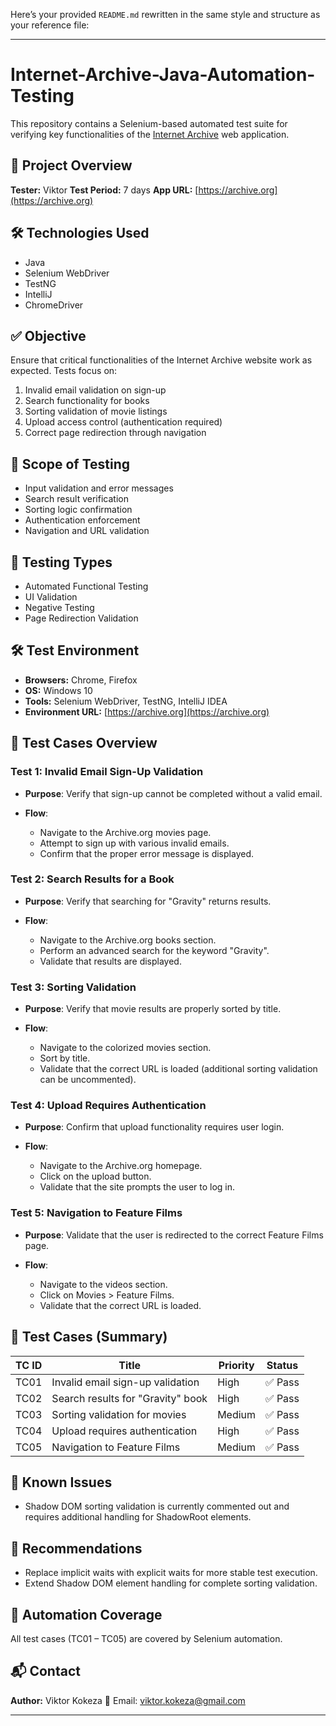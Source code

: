 Here’s your provided `README.md` rewritten in the same style and structure as your reference file:

---

# Internet-Archive-Java-Automation-Testing

This repository contains a Selenium-based automated test suite for verifying key functionalities of the [Internet Archive](https://archive.org) web application.

## 📌 Project Overview

**Tester:** Viktor
**Test Period:** 7 days
**App URL:** [https://archive.org](https://archive.org)

## 🛠️ Technologies Used

* Java
* Selenium WebDriver
* TestNG
* IntelliJ
* ChromeDriver

## ✅ Objective

Ensure that critical functionalities of the Internet Archive website work as expected. Tests focus on:

1. Invalid email validation on sign-up
2. Search functionality for books
3. Sorting validation of movie listings
4. Upload access control (authentication required)
5. Correct page redirection through navigation

## 🔬 Scope of Testing

* Input validation and error messages
* Search result verification
* Sorting logic confirmation
* Authentication enforcement
* Navigation and URL validation

## 🧪 Testing Types

* Automated Functional Testing
* UI Validation
* Negative Testing
* Page Redirection Validation

## 🛠️ Test Environment

* **Browsers:** Chrome, Firefox
* **OS:** Windows 10
* **Tools:** Selenium WebDriver, TestNG, IntelliJ IDEA
* **Environment URL:** [https://archive.org](https://archive.org)

## 📄 Test Cases Overview

### Test 1: Invalid Email Sign-Up Validation

* **Purpose**: Verify that sign-up cannot be completed without a valid email.
* **Flow**:

  * Navigate to the Archive.org movies page.
  * Attempt to sign up with various invalid emails.
  * Confirm that the proper error message is displayed.

### Test 2: Search Results for a Book

* **Purpose**: Verify that searching for "Gravity" returns results.
* **Flow**:

  * Navigate to the Archive.org books section.
  * Perform an advanced search for the keyword "Gravity".
  * Validate that results are displayed.

### Test 3: Sorting Validation

* **Purpose**: Verify that movie results are properly sorted by title.
* **Flow**:

  * Navigate to the colorized movies section.
  * Sort by title.
  * Validate that the correct URL is loaded (additional sorting validation can be uncommented).

### Test 4: Upload Requires Authentication

* **Purpose**: Confirm that upload functionality requires user login.
* **Flow**:

  * Navigate to the Archive.org homepage.
  * Click on the upload button.
  * Validate that the site prompts the user to log in.

### Test 5: Navigation to Feature Films

* **Purpose**: Validate that the user is redirected to the correct Feature Films page.
* **Flow**:

  * Navigate to the videos section.
  * Click on Movies > Feature Films.
  * Validate that the correct URL is loaded.

## 📄 Test Cases (Summary)

| TC ID | Title                             | Priority | Status |
| ----- | --------------------------------- | -------- | ------ |
| TC01  | Invalid email sign-up validation  | High     | ✅ Pass |
| TC02  | Search results for "Gravity" book | High     | ✅ Pass |
| TC03  | Sorting validation for movies     | Medium   | ✅ Pass |
| TC04  | Upload requires authentication    | High     | ✅ Pass |
| TC05  | Navigation to Feature Films       | Medium   | ✅ Pass |

## 🚧 Known Issues

* Shadow DOM sorting validation is currently commented out and requires additional handling for ShadowRoot elements.

## 🔄 Recommendations

* Replace implicit waits with explicit waits for more stable test execution.
* Extend Shadow DOM element handling for complete sorting validation.

## 🤖 Automation Coverage

All test cases (TC01 – TC05) are covered by Selenium automation.

## 📬 Contact

**Author:** Viktor Kokeza
📧 Email: [viktor.kokeza@gmail.com](mailto:viktor.kokeza@gmail.com)

---
